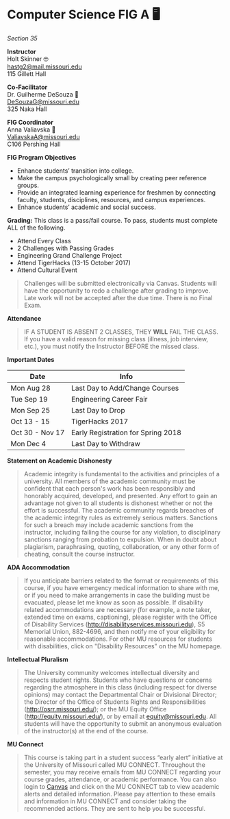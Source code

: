 # Computer Science FIG A 🖥
*Section 35*

**Instructor**  
Holt Skinner 🤓  
hastg2@mail.missouri.edu  
115 Gillett Hall

**Co-Facilitator**  
Dr. Guilherme DeSouza 🤖  
DeSouzaG@missouri.edu  
325 Naka Hall

**FIG Coordinator**  
Anna Valiavska 🐙  
ValiavskaA@missouri.edu   
C106 Pershing Hall

**FIG Program Objectives**
- Enhance students’ transition into college.
- Make the campus psychologically small by creating peer reference groups.
- Provide an integrated learning experience for freshmen by connecting faculty, students, disciplines, resources, and campus experiences.
- Enhance students’ academic and social success.

**Grading:**
This class is a pass/fail course. To pass, students must complete ALL of the following.

- Attend Every Class
- 2 Challenges with Passing Grades
- Engineering Grand Challenge Project
- Attend TigerHacks (13-15 October 2017)
- Attend Cultural Event

> Challenges will be submitted electronically via Canvas. Students will have the opportunity to redo a challenge after grading to improve. Late work will not be accepted after the due time. There is no Final Exam.

**Attendance** 
> IF A STUDENT IS ABSENT 2 CLASSES, THEY **WILL** FAIL THE CLASS. If you have a valid reason for missing class (illness, job interview, etc.), you must notify the Instructor BEFORE the missed class.

**Important Dates**

  Date			     | Info 
 -----			     | ------		
 Mon Aug 28      | Last Day to Add/Change Courses     
 Tue Sep 19      | Engineering Career Fair    
 Mon Sep 25      | Last Day to Drop                   
 Oct 13 - 15     | TigerHacks 2017                    
 Oct 30 - Nov 17 | Early Registration for Spring 2018 
 Mon Dec 4       | Last Day to Withdraw              
         
**Statement on Academic Dishonesty** 
> Academic integrity is fundamental to the activities and principles of a university. All members of the academic community must be confident that each person's work has been responsibly and honorably acquired, developed, and presented. Any effort to gain an advantage not given to all students is dishonest whether or not the effort is successful. The academic community regards breaches of the academic integrity rules as extremely serious matters. Sanctions for such a breach may include academic sanctions from the instructor, including failing the course for any violation, to disciplinary sanctions ranging from probation to expulsion. When in doubt about plagiarism, paraphrasing, quoting, collaboration, or any other form of cheating, consult the course instructor.

**ADA Accommodation**
> If you anticipate barriers related to the format or requirements of this course, if you have emergency medical information to share with me, or if you need to make arrangements in case the building must be evacuated, please let me know as soon as possible. If disability related accommodations are necessary (for example, a note taker, extended time on exams, captioning), please register with the Office of Disability Services (http://disabilityservices.missouri.edu), S5 Memorial Union, 882-4696, and then notify me of your eligibility for reasonable accommodations. For other MU resources for students with disabilities, click on "Disability Resources" on the MU homepage.

**Intellectual Pluralism** 
> The University community welcomes intellectual diversity and respects student rights. Students who have questions or concerns regarding the atmosphere in this class (including respect for diverse opinions) may contact the Departmental Chair or Divisional Director; the Director of the Office of Students Rights and Responsibilities (http://osrr.missouri.edu/); or the MU Equity Office (http://equity.missouri.edu/), or by email at equity@missouri.edu. All students will have the opportunity to submit an anonymous evaluation of the instructor(s) at the end of the course.

**MU Connect**
> This course is taking part in a student success “early alert” initiative at the University of Missouri called MU CONNECT. Throughout the semester, you may receive emails from MU CONNECT regarding your course grades, attendance, or academic performance. You can also login to [Canvas](http://missouri.instructure.com) and click on the MU CONNECT tab to view academic alerts and detailed information. Please pay attention to these emails and information in MU CONNECT and consider taking the recommended actions. They are sent to help you be successful.
